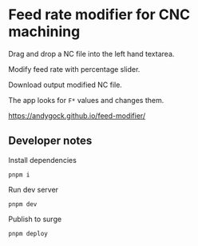 # Feed rate modifier for CNC machining

Drag and drop a NC file into the left hand textarea.

Modify feed rate with percentage slider.

Download output modified NC file.

The app looks for `F*` values and changes them.

<https://andygock.github.io/feed-modifier/>

## Developer notes

Install dependencies

    pnpm i

Run dev server

    pnpm dev

Publish to surge

    pnpm deploy
